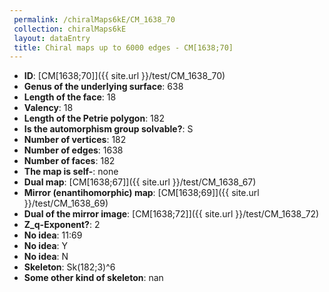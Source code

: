 ```yaml
--- 
 permalink: /chiralMaps6kE/CM_1638_70 
 collection: chiralMaps6kE
 layout: dataEntry
 title: Chiral maps up to 6000 edges - CM[1638;70]
---
```


- **ID**: [CM[1638;70]]({{ site.url }}/test/CM_1638_70)
- **Genus of the underlying surface**: 638
- **Length of the face**: 18
- **Valency**: 18
- **Length of the Petrie polygon**: 182
- **Is the automorphism group solvable?**: S
- **Number of vertices**: 182
- **Number of edges**: 1638
- **Number of faces**: 182
- **The map is self-**: none
- **Dual map**: [CM[1638;67]]({{ site.url }}/test/CM_1638_67)
- **Mirror (enantihomorphic) map**: [CM[1638;69]]({{ site.url }}/test/CM_1638_69)
- **Dual of the mirror image**: [CM[1638;72]]({{ site.url }}/test/CM_1638_72)
- **Z_q-Exponent?**: 2
- **No idea**:  11:69
- **No idea**: Y
- **No idea**: N
- **Skeleton**: Sk(182;3)^6
- **Some other kind of skeleton**: nan
